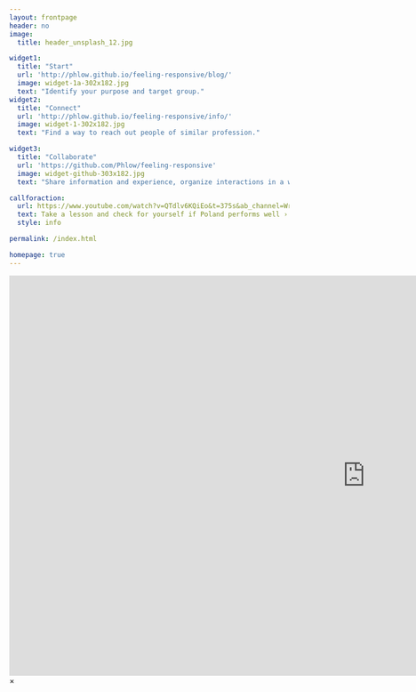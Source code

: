 ```yaml
---
layout: frontpage
header: no
image:
  title: header_unsplash_12.jpg

widget1:
  title: "Start"
  url: 'http://phlow.github.io/feeling-responsive/blog/'
  image: widget-1a-302x182.jpg
  text: "Identify your purpose and target group."
widget2:
  title: "Connect"
  url: 'http://phlow.github.io/feeling-responsive/info/'
  image: widget-1-302x182.jpg
  text: "Find a way to reach out people of similar profession."

widget3:
  title: "Collaborate"
  url: 'https://github.com/Phlow/feeling-responsive'
  image: widget-github-303x182.jpg
  text: "Share information and experience, organize interactions in a way that builds support."

callforaction:
  url: https://www.youtube.com/watch?v=QTdlv6KQiEo&t=375s&ab_channel=WriteTheDocsPodcast%26Meetups
  text: Take a lesson and check for yourself if Poland performs well ›
  style: info

permalink: /index.html

homepage: true
---
```


<div id="videoModal" class="reveal-modal large" data-reveal="">
  <div class="flex-video widescreen vimeo" style="display: block;">
    <iframe width="1280" height="720" src="https://www.youtube.com/embed/3b5zCFSmVvU" frameborder="0" allowfullscreen></iframe>
  </div>
  <a class="close-reveal-modal">&#215;</a>
</div>
